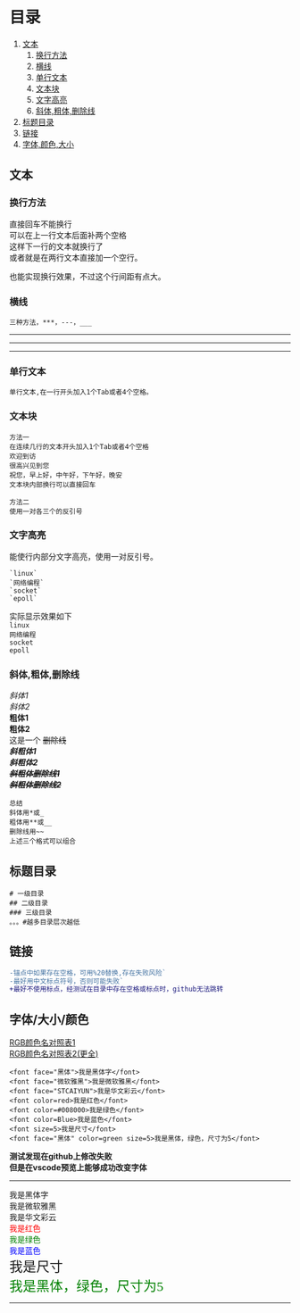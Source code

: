 

# 目录
1. [文本](#文本)  
    1. [换行方法](#换行方法)
    2. [横线](#横线)
    3. [单行文本](#单行文本)
    4. [文本块](#文本块)
    5. [文字高亮](#文字高亮)
    6. [斜体,粗体,删除线][斜体粗体删除线]
2. [标题目录](#标题目录)
3. [链接](#链接)
4. [字体,颜色,大小](#字体/大小/颜色)


## 文本  
### 换行方法  

直接回车不能换行  
可以在上一行文本后面补两个空格  
这样下一行的文本就换行了  
或者就是在两行文本直接加一个空行。  

也能实现换行效果，不过这个行间距有点大。

### 横线

`三种方法，***，---，___`
***  
---
___

### 单行文本

    单行文本,在一行开头加入1个Tab或者4个空格。

### 文本块 

    方法一
    在连续几行的文本开头加入1个Tab或者4个空格
    欢迎到访    
    很高兴见到您
    祝您，早上好，中午好，下午好，晚安
    文本块内部换行可以直接回车

```
方法二
使用一对各三个的反引号
```

### 文字高亮  
能使行内部分文字高亮，使用一对反引号。

    `linux`   
    `网络编程`  
    `socket`   
    `epoll`   
实际显示效果如下  
`linux`   
`网络编程`  
`socket`   
`epoll` 


### 斜体,粗体,删除线  

*斜体1*    
_斜体2_  
**粗体1**  
__粗体2__  
这是一个 ~~删除线~~  
***斜粗体1***  
___斜粗体2___  
***~~斜粗体删除线1~~***  
~~***斜粗体删除线2***~~ 
```
总结
斜体用*或_
粗体用**或__
删除线用~~
上述三个格式可以组合
```

## 标题目录

```
# 一级目录
## 二级目录
### 三级目录
。。。#越多目录层次越低
```

## 链接

```diff
-锚点中如果存在空格，可用%20替换,存在失败风险`  
-最好用中文标点符号，否则可能失败`
+最好不使用标点，经测试在目录中存在空格或标点时，github无法跳转
```

## 字体/大小/颜色

[RGB颜色名对照表1](https://blog.csdn.net/heimu24/article/details/81192697)  
[RGB颜色名对照表2(更全)](http://tool.oschina.net/commons?type=3)


```
<font face="黑体">我是黑体字</font>  
<font face="微软雅黑">我是微软雅黑</font>  
<font face="STCAIYUN">我是华文彩云</font>  
<font color=red>我是红色</font>  
<font color=#008000>我是绿色</font>  
<font color=Blue>我是蓝色</font>  
<font size=5>我是尺寸</font>  
<font face="黑体" color=green size=5>我是黑体，绿色，尺寸为5</font>
```

**测试发现在github上修改失败**  
**但是在vscode预览上能够成功改变字体**
***
<font face="黑体">我是黑体字</font>  
<font face="微软雅黑">我是微软雅黑</font>  
<font face="STCAIYUN">我是华文彩云</font>  
<font color=red>我是红色</font>  
<font color=#008000>我是绿色</font>  
<font color=Blue>我是蓝色</font>  
<font size=5>我是尺寸</font>  
<font face="黑体" color=green size=5>我是黑体，绿色，尺寸为5</font>

***


[斜体粗体删除线]:#斜体,粗体,删除线
